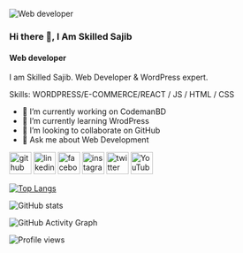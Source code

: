 ![Web developer](https://media.licdn.com/dms/image/D4D16AQEbVMXYQIfHbA/profile-displaybackgroundimage-shrink_350_1400/0/1680722441721?e=1686182400&v=beta&t=Gh-qEIzMa3PgMzMvnoQJjpMAbgpYzpgj-9Y0c6nex6w)

### Hi there 👋, I Am Skilled Sajib
#### Web developer


I am Skilled Sajib. Web Developer & WordPress expert. 

Skills: WORDPRESS/E-COMMERCE/REACT / JS / HTML / CSS

- 🔭 I’m currently working on CodemanBD 
- 🌱 I’m currently learning WrodPress 
- 👯 I’m looking to collaborate on GitHub 
- 💬 Ask me about Web Development 


[<img src='https://cdn.jsdelivr.net/npm/simple-icons@3.0.1/icons/github.svg' alt='github' height='40'>](https://github.com/skilledsajib)  [<img src='https://cdn.jsdelivr.net/npm/simple-icons@3.0.1/icons/linkedin.svg' alt='linkedin' height='40'>](https://www.linkedin.com/in/skillede-saajib/)  [<img src='https://cdn.jsdelivr.net/npm/simple-icons@3.0.1/icons/facebook.svg' alt='facebook' height='40'>](https://www.facebook.com/profile.php?id=100091148212936)  [<img src='https://cdn.jsdelivr.net/npm/simple-icons@3.0.1/icons/instagram.svg' alt='instagram' height='40'>](https://www.instagram.com/skilledsajib/)  [<img src='https://cdn.jsdelivr.net/npm/simple-icons@3.0.1/icons/twitter.svg' alt='twitter' height='40'>](https://twitter.com/Skilledsajib)  [<img src='https://cdn.jsdelivr.net/npm/simple-icons@3.0.1/icons/youtube.svg' alt='YouTube' height='40'>](https://www.youtube.com/channel/UCRdLZ-qQXpu-tPl4f6umzQA)  

[![Top Langs](https://github-readme-stats.vercel.app/api/top-langs/?username=skilledsajib)](https://github.com/anuraghazra/github-readme-stats)

![GitHub stats](https://github-readme-stats.vercel.app/api?username=skilledsajib&show_icons=true&count_private=true)  

![GitHub Activity Graph](https://activity-graph.herokuapp.com/graph?username=skilledsajib)  

![Profile views](https://gpvc.arturio.dev/skilledsajib)  
